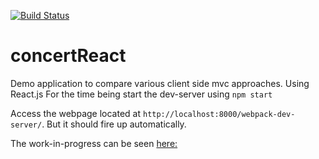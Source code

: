 [![Build Status](https://travis-ci.org/holgergp/concertReact.svg?branch=master)](https://travis-ci.org/holgergp/concertReact)
# concertReact
Demo application to compare various client side mvc approaches. Using React.js
For the time being start the dev-server using `npm start`

Access the webpage located at `http://localhost:8000/webpack-dev-server/`. But it should fire up automatically.

The work-in-progress can be seen [here:](http://concertreact.herokuapp.com/ ) 
